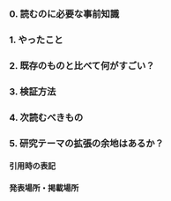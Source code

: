### 0. 読むのに必要な事前知識


### 1. やったこと


### 2. 既存のものと比べて何がすごい？


### 3. 検証方法


### 4. 次読むべきもの


### 5. 研究テーマの拡張の余地はあるか？


#### 引用時の表記


#### 発表場所・掲載場所

